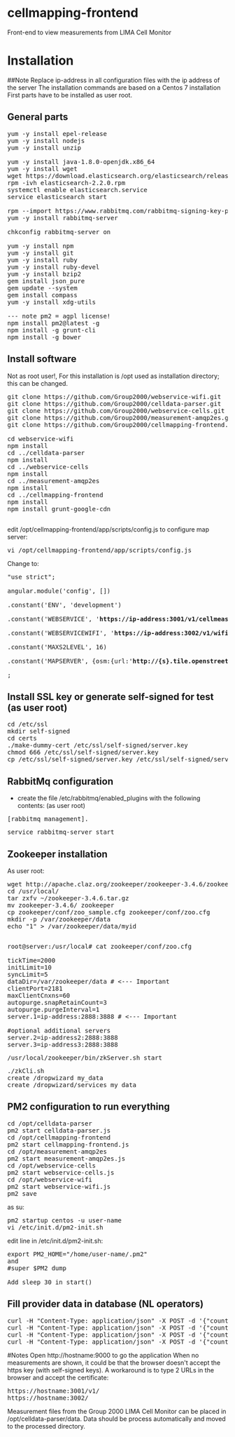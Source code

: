 # cellmapping-frontend
Front-end to view measurements from LIMA Cell Monitor

# Installation
##Note
Replace ip-address in all configuration files with the ip address of the server
The installation commands are based on a Centos 7 installation<BR>
First parts have to be installed as user root.
## General parts
<pre>
yum -y install epel-release
yum -y install nodejs
yum -y install unzip

yum -y install java-1.8.0-openjdk.x86_64
yum -y install wget
wget https://download.elasticsearch.org/elasticsearch/release/org/elasticsearch/distribution/rpm/elasticsearch/2.2.0/elasticsearch-2.2.0.rpm
rpm -ivh elasticsearch-2.2.0.rpm
systemctl enable elasticsearch.service
service elasticsearch start

rpm --import https://www.rabbitmq.com/rabbitmq-signing-key-public.asc
yum -y install rabbitmq-server

chkconfig rabbitmq-server on

yum -y install npm
yum -y install git
yum -y install ruby
yum -y install ruby-devel
yum -y install bzip2
gem install json_pure
gem update --system
gem install compass
yum -y install xdg-utils

--- note pm2 = agpl license!
npm install pm2@latest -g
npm install -g grunt-cli
npm install -g bower
</pre>

## Install software
Not as root user!, For this installation is /opt used as installation directory; this can be changed.
<pre>
git clone https://github.com/Group2000/webservice-wifi.git
git clone https://github.com/Group2000/celldata-parser.git
git clone https://github.com/Group2000/webservice-cells.git
git clone https://github.com/Group2000/measurement-amqp2es.git
git clone https://github.com/Group2000/cellmapping-frontend.git

cd webservice-wifi
npm install
cd ../celldata-parser
npm install
cd ../webservice-cells
npm install
cd ../measurement-amqp2es
npm install
cd ../cellmapping-frontend
npm install
npm install grunt-google-cdn

</pre>
edit /opt/cellmapping-frontend/app/scripts/config.js to configure map server:
<pre>
vi /opt/cellmapping-frontend/app/scripts/config.js
</pre>
Change to:
<pre>
"use strict";

angular.module('config', [])

.constant('ENV', 'development')

.constant('WEBSERVICE', '<B>https://ip-address:3001/v1/cellmeasurements-dev</B>')

.constant('WEBSERVICEWIFI', '<B>https://ip-address:3002/v1/wifimeasurements-dev</B>')

.constant('MAXS2LEVEL', 16)

.constant('MAPSERVER', {osm:{url:'<B>http://{s}.tile.openstreetmap.org/{z}/{x}/{y}.png</B>',type:'xyz',name:'OpenStreetMap',options:{tms:false,maxZoom:22,opacity:1}},luchtfoto:{url:'https://localhost/tiles/ortho_rgb_composite/{z}/{x}/{y}.png',type:'xyz',name:'Luchtfoto',options:{tms:false,maxZoom:20,opacity:0.9}},center:{lat:52.06,lng:4.37,zoom:10}})

;
</pre>

## Install SSL key or generate self-signed for test (as user root)
<pre>
cd /etc/ssl
mkdir self-signed
cd certs
./make-dummy-cert /etc/ssl/self-signed/server.key
chmod 666 /etc/ssl/self-signed/server.key
cp /etc/ssl/self-signed/server.key /etc/ssl/self-signed/server.crt
</pre>

## RabbitMq configuration
* create the file /etc/rabbitmq/enabled_plugins with the following contents: (as user root)
<pre>
[rabbitmq_management].
</pre>

<pre>
service rabbitmq-server start
</pre>

## Zookeeper installation
As user root:
<pre>
wget http://apache.claz.org/zookeeper/zookeeper-3.4.6/zookeeper-3.4.6.tar.gz
cd /usr/local/
tar zxfv ~/zookeeper-3.4.6.tar.gz
mv zookeeper-3.4.6/ zookeeper
cp zookeeper/conf/zoo_sample.cfg zookeeper/conf/zoo.cfg
mkdir -p /var/zookeeper/data
echo "1" > /var/zookeeper/data/myid

</pre>
<pre>
root@server:/usr/local# cat zookeeper/conf/zoo.cfg

tickTime=2000
initLimit=10
syncLimit=5
dataDir=/var/zookeeper/data # <--- Important
clientPort=2181
maxClientCnxns=60
autopurge.snapRetainCount=3
autopurge.purgeInterval=1
server.1=ip-address:2888:3888 # <--- Important

#optional additional servers
server.2=ip-address2:2888:3888
server.3=ip-address3:2888:3888
</pre>

<pre>
/usr/local/zookeeper/bin/zkServer.sh start
</pre> 

<pre>
./zkCli.sh
create /dropwizard my_data
create /dropwizard/services my_data
</pre>

## PM2 configuration to run everything
<pre>
cd /opt/celldata-parser
pm2 start celldata-parser.js
cd /opt/cellmapping-frontend
pm2 start cellmapping-frontend.js
cd /opt/measurement-amqp2es
pm2 start measurement-amqp2es.js
cd /opt/webservice-cells
pm2 start webservice-cells.js
cd /opt/webservice-wifi
pm2 start webservice-wifi.js
pm2 save
</pre>
as su:
<pre>
pm2 startup centos -u user-name
vi /etc/init.d/pm2-init.sh
</pre>
edit line in /etc/init.d/pm2-init.sh:
<pre>
export PM2_HOME="/home/user-name/.pm2"
and
#super $PM2 dump

Add sleep 30 in start()
</pre>

## Fill provider data in database (NL operators)
<pre>
curl -H "Content-Type: application/json" -X POST -d '{"country":"Netherlands","iso":"NL","brand":"Vodafone","name":"Vodafone NL","mcc":204,"net":4}' -k https://ip-address:3001/v1/cellmeasurements-dev/provider
curl -H "Content-Type: application/json" -X POST -d '{"country":"Netherlands","iso":"NL","brand":"KPN","name":"KPN NL","mcc":204,"net":8}' -k https://ip-address:3001/v1/cellmeasurements-dev/provider
curl -H "Content-Type: application/json" -X POST -d '{"country":"Netherlands","iso":"NL","brand":"T-Mobile","name":"TMO NL","mcc":204,"net":16}' -k https://ip-address:3001/v1/cellmeasurements-dev/provider
curl -H "Content-Type: application/json" -X POST -d '{"country":"Netherlands","iso":"NL","brand":"Tele 2","name":"Tele2 NL","mcc":204,"net":2}' -k https://ip-address:3001/v1/cellmeasurements-dev/provider
</pre>

#Notes
Open http://hostname:9000 to go the application
When no measurements are shown, it could be that the browser doesn't accept the https key (with self-signed keys). A workaround is to type 2 URLs in the browser and accept the certificate:
<pre>
https://hostname:3001/v1/
https://hostname:3002/
</pre>
Measurement files from the Group 2000 LIMA Cell Monitor can be placed in /opt/celldata-parser/data. Data should be process automatically and moved to the processed directory.
